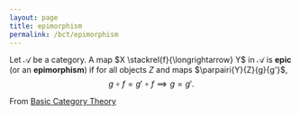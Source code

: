 ```yaml
---
layout: page
title: epimorphism
permalink: /bct/epimorphism
---
```

Let $\mathscr{A}$ be a category.  A map $X \stackrel{f}{\longrightarrow} Y$ in $\mathscr{A}$ is **epic**    (or an **epimorphism**)    if for all objects $Z$ and maps $\parpairi{Y}{Z}{g}{g'}$, $$ g \circ f = g' \circ f \implies  g = g'. $$


From [Basic Category Theory](https://mathgloss.github.io/MathGloss/bct.html)